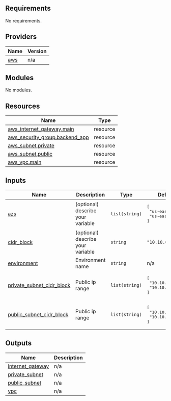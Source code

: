 <!-- BEGIN_TF_DOCS -->
## Requirements

No requirements.

## Providers

| Name | Version |
|------|---------|
| <a name="provider_aws"></a> [aws](#provider\_aws) | n/a |

## Modules

No modules.

## Resources

| Name | Type |
|------|------|
| [aws_internet_gateway.main](https://registry.terraform.io/providers/hashicorp/aws/latest/docs/resources/internet_gateway) | resource |
| [aws_security_group.backend_app](https://registry.terraform.io/providers/hashicorp/aws/latest/docs/resources/security_group) | resource |
| [aws_subnet.private](https://registry.terraform.io/providers/hashicorp/aws/latest/docs/resources/subnet) | resource |
| [aws_subnet.public](https://registry.terraform.io/providers/hashicorp/aws/latest/docs/resources/subnet) | resource |
| [aws_vpc.main](https://registry.terraform.io/providers/hashicorp/aws/latest/docs/resources/vpc) | resource |

## Inputs

| Name | Description | Type | Default | Required |
|------|-------------|------|---------|:--------:|
| <a name="input_azs"></a> [azs](#input\_azs) | (optional) describe your variable | `list(string)` | <pre>[<br>  "us-east-1a",<br>  "us-east-1b"<br>]</pre> | no |
| <a name="input_cidr_block"></a> [cidr\_block](#input\_cidr\_block) | (optional) describe your variable | `string` | `"10.10.0.0/16"` | no |
| <a name="input_environment"></a> [environment](#input\_environment) | Environment name | `string` | n/a | yes |
| <a name="input_private_subnet_cidr_block"></a> [private\_subnet\_cidr\_block](#input\_private\_subnet\_cidr\_block) | Public ip range | `list(string)` | <pre>[<br>  "10.10.3.0/24",<br>  "10.10.4.0/24"<br>]</pre> | no |
| <a name="input_public_subnet_cidr_block"></a> [public\_subnet\_cidr\_block](#input\_public\_subnet\_cidr\_block) | Public ip range | `list(string)` | <pre>[<br>  "10.10.1.0/24",<br>  "10.10.2.0/24"<br>]</pre> | no |

## Outputs

| Name | Description |
|------|-------------|
| <a name="output_internet_gateway"></a> [internet\_gateway](#output\_internet\_gateway) | n/a |
| <a name="output_private_subnet"></a> [private\_subnet](#output\_private\_subnet) | n/a |
| <a name="output_public_subnet"></a> [public\_subnet](#output\_public\_subnet) | n/a |
| <a name="output_vpc"></a> [vpc](#output\_vpc) | n/a |
<!-- END_TF_DOCS -->